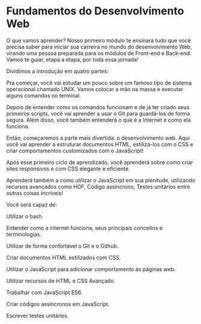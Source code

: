 # Fundamentos do Desenvolvimento Web

O que vamos aprender?
Nosso primeiro módulo te ensinará tudo que você precisa saber para iniciar sua carreira no mundo do desenvolvimento Web, virando uma pessoa preparada para os módulos de Front-end e Back-end. Vamos te guiar, etapa a etapa, por toda essa jornada!

Dividimos a introdução em quatro partes:

Pra começar, você vai estudar um pouco sobre um famoso tipo de sistema operacional chamado UNIX. Vamos colocar a mão na massa e executar alguns comandos no terminal.

Depois de entender como os comandos funcionam e de já ter criado seus primeiros scripts, você vai aprender a usar o Git para guardá-los de forma segura. Além disso, você também entenderá o que é a Internet e como ela funciona.

Então, começaremos a parte mais divertida: o desenvolvimento web. Aqui você vai aprender a estruturar documentos HTML, estilizá-los com o CSS e criar comportamentos customizados com o JavaScript!

Após esse primeiro ciclo de aprendizado, você aprenderá sobre como criar sites responsivos e com CSS elegante e eficiente.

Aprenderá também a como utilizar o JavaScript em sua plenitude, utilizando recursos avançados como HOF, Código assíncrono, Testes unitários entre outras coisas incríveis!

Você será capaz de:

Utilizar o bash.

Entender como a internet funciona, seus principais conceitos e terminologias.

Utilizar de forma confortável o Git e o Github.

Criar documentos HTML estilizados com CSS.

Utilizar o JavaScript para adicionar comportamento às páginas web.

Utilizar recursos de HTML e CSS Avançado.

Trabalhar com JavaScript ES6.

Criar códigos assíncronos em JavaScript.

Escrever testes unitários.
